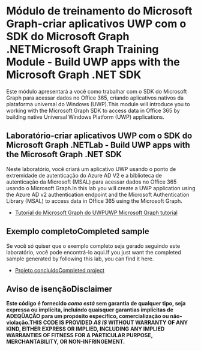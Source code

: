# <a name="microsoft-graph-training-module---build-uwp-apps-with-the-microsoft-graph-net-sdk"></a><span data-ttu-id="e5c20-101">Módulo de treinamento do Microsoft Graph-criar aplicativos UWP com o SDK do Microsoft Graph .NET</span><span class="sxs-lookup"><span data-stu-id="e5c20-101">Microsoft Graph Training Module - Build UWP apps with the Microsoft Graph .NET SDK</span></span>

<span data-ttu-id="e5c20-102">Este módulo apresentará a você como trabalhar com o SDK do Microsoft Graph para acessar dados no Office 365, criando aplicativos nativos da plataforma universal do Windows (UWP).</span><span class="sxs-lookup"><span data-stu-id="e5c20-102">This module will introduce you to working with the Microsoft Graph SDK to access data in Office 365 by building native Universal Windows Platform (UWP) applications.</span></span>

## <a name="lab---build-uwp-apps-with-the-microsoft-graph-net-sdk"></a><span data-ttu-id="e5c20-103">Laboratório-criar aplicativos UWP com o SDK do Microsoft Graph .NET</span><span class="sxs-lookup"><span data-stu-id="e5c20-103">Lab - Build UWP apps with the Microsoft Graph .NET SDK</span></span>

<span data-ttu-id="e5c20-104">Neste laboratório, você criará um aplicativo UWP usando o ponto de extremidade de autenticação do Azure AD V2 e a biblioteca de autenticação da Microsoft (MSAL) para acessar dados no Office 365 usando o Microsoft Graph.</span><span class="sxs-lookup"><span data-stu-id="e5c20-104">In this lab you will create a UWP application using the Azure AD v2 authentication endpoint and the Microsoft Authentication Library (MSAL) to access data in Office 365 using the Microsoft Graph.</span></span>

- [<span data-ttu-id="e5c20-105">Tutorial do Microsoft Graph do UWP</span><span class="sxs-lookup"><span data-stu-id="e5c20-105">UWP Microsoft Graph tutorial</span></span>](https://docs.microsoft.com/graph/tutorials/uwp)

## <a name="completed-sample"></a><span data-ttu-id="e5c20-106">Exemplo completo</span><span class="sxs-lookup"><span data-stu-id="e5c20-106">Completed sample</span></span>

<span data-ttu-id="e5c20-107">Se você só quiser que o exemplo completo seja gerado seguindo este laboratório, você pode encontrá-lo aqui.</span><span class="sxs-lookup"><span data-stu-id="e5c20-107">If you just want the completed sample generated by following this lab, you can find it here.</span></span>

- [<span data-ttu-id="e5c20-108">Projeto concluído</span><span class="sxs-lookup"><span data-stu-id="e5c20-108">Completed project</span></span>](demo)

## <a name="disclaimer"></a><span data-ttu-id="e5c20-109">Aviso de isenção</span><span class="sxs-lookup"><span data-stu-id="e5c20-109">Disclaimer</span></span>

<span data-ttu-id="e5c20-110">**Este código é fornecido _como está_ sem garantia de qualquer tipo, seja expressa ou implícita, incluindo quaisquer garantias implícitas de ADEQÜAÇÃO para um propósito específico, comercialização ou não-violação.**</span><span class="sxs-lookup"><span data-stu-id="e5c20-110">**THIS CODE IS PROVIDED _AS IS_ WITHOUT WARRANTY OF ANY KIND, EITHER EXPRESS OR IMPLIED, INCLUDING ANY IMPLIED WARRANTIES OF FITNESS FOR A PARTICULAR PURPOSE, MERCHANTABILITY, OR NON-INFRINGEMENT.**</span></span>
